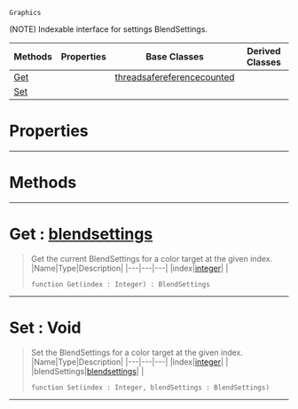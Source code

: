  `Graphics`

(NOTE) Indexable interface for settings BlendSettings.

|Methods|Properties|Base Classes|Derived Classes|
|---|---|---|---|
|[ Get](https://github.com/zeroengineteam/ZeroDocs/blob/master/code_reference/class_reference/blendsettingsmrt.markdown#get-zero-engine-document)| |[threadsafereferencecounted](https://github.com/zeroengineteam/ZeroDocs/blob/master/code_reference/class_reference/threadsafereferencecounted.markdown)| |
|[ Set](https://github.com/zeroengineteam/ZeroDocs/blob/master/code_reference/class_reference/blendsettingsmrt.markdown#set-void)| | | |


 #  Properties


---  
 #  Methods


---  
 #  Get : [blendsettings](https://github.com/zeroengineteam/ZeroDocs/blob/master/code_reference/class_reference/blendsettings.markdown)

> Get the current BlendSettings for a color target at the given index.
> |Name|Type|Description|
> |---|---|---|
> |index|[integer](https://github.com/zeroengineteam/ZeroDocs/blob/master/code_reference/nada_base_types/integer.markdown)| |
> ``` lang=cpp, name=Nada
> function Get(index : Integer) : BlendSettings
> ``` 


---  
 #  Set : Void

> Set the BlendSettings for a color target at the given index.
> |Name|Type|Description|
> |---|---|---|
> |index|[integer](https://github.com/zeroengineteam/ZeroDocs/blob/master/code_reference/nada_base_types/integer.markdown)| |
> |blendSettings|[blendsettings](https://github.com/zeroengineteam/ZeroDocs/blob/master/code_reference/class_reference/blendsettings.markdown)| |
> ``` lang=cpp, name=Nada
> function Set(index : Integer, blendSettings : BlendSettings)
> ``` 


---  
 

 